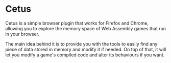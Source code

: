 # Cetus
Cetus is a simple browser plugin that works for Firefox and Chrome, allowing you to explore the memory space of Web Assembly games that run in your browser.


The main idea behind it is to provide you with the tools to easily find any piece of data stored in memory and modify it if needed. On top of that, it will let you modify a game's compiled code and alter its behaviours if you want.
